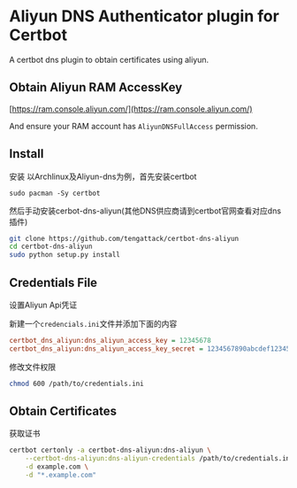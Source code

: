 # Aliyun DNS Authenticator plugin for Certbot

A certbot dns plugin to obtain certificates using aliyun.


## Obtain Aliyun RAM AccessKey
[https://ram.console.aliyun.com/](https://ram.console.aliyun.com/)

And ensure your RAM account has `AliyunDNSFullAccess` permission.


## Install
安装
以Archlinux及Aliyun-dns为例，首先安装certbot

```
sudo pacman -Sy certbot
```
然后手动安装cerbot-dns-aliyun(其他DNS供应商请到certbot官网查看对应dns插件)

```bash
git clone https://github.com/tengattack/certbot-dns-aliyun
cd certbot-dns-aliyun
sudo python setup.py install
```
## Credentials File
设置Aliyun Api凭证

新建一个`credencials.ini`文件并添加下面的内容

```ini
certbot_dns_aliyun:dns_aliyun_access_key = 12345678
certbot_dns_aliyun:dns_aliyun_access_key_secret = 1234567890abcdef1234567890abcdef
```
修改文件权限
```bash
chmod 600 /path/to/credentials.ini
```


## Obtain Certificates
获取证书

```bash
certbot certonly -a certbot-dns-aliyun:dns-aliyun \
    --certbot-dns-aliyun:dns-aliyun-credentials /path/to/credentials.ini \
    -d example.com \
    -d "*.example.com"
```
